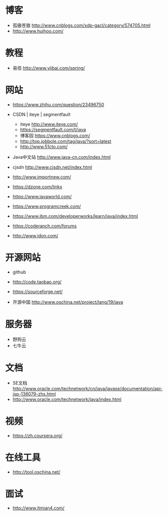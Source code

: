# 博客

- 孤傲苍狼 <http://www.cnblogs.com/xdp-gacl/category/574705.html>
- <http://www.huihoo.com/>

# 教程

- 易佰 <http://www.yiibai.com/spring/>

# 网站

- <https://www.zhihu.com/question/23496750>
- CSDN | iteye | segmentfault

  - iteye <http://www.iteye.com/>
  - <https://segmentfault.com/t/java>
  - 博客园 <https://www.cnblogs.com/>
  - <http://top.jobbole.com/tag/java/?sort=latest>
  - <http://www.51cto.com/>

- Java中文站 <http://www.java-cn.com/index.html>

- cjsdn <http://www.cjsdn.net/index.html>

- <http://www.importnew.com/>

- <https://dzone.com/links>

- <https://www.javaworld.com/>

- <https://www.programcreek.com/>

- <https://www.ibm.com/developerworks/learn/java/index.html>

- <https://coderanch.com/forums>

- <http://www.jdon.com/>

# 开源网站

- github
- <http://code.taobao.org/>

- <https://sourceforge.net/>

- 开源中国 <http://www.oschina.net/project/lang/19/java>

# 服务器

- 野狗云
- 七牛云

# 文档

- SE文档 <http://www.oracle.com/technetwork/cn/java/javase/documentation/api-jsp-136079-zhs.html>
- <http://www.oracle.com/technetwork/java/index.html>

# 视频

- <https://zh.coursera.org/>

# 在线工具

- <http://tool.oschina.net/>

# 面试

- <http://www.itmian4.com/>
